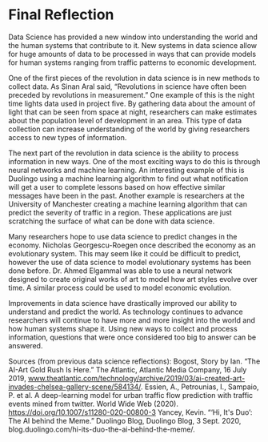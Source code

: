 # Final Reflection

Data Science has provided a new window into understanding the world and the human systems that contribute to it. New systems in data science allow for huge amounts of data to be processed in ways that can provide models for human systems ranging from traffic patterns to economic development. 

One of the first pieces of the revolution in data science is in new methods to collect data. As Sinan Aral said, “Revolutions in science have often been preceded by revolutions in measurement.” One example of this is the night time lights data used in project five. By gathering data about the amount of light that can be seen from space at night, researchers can make estimates about the population level of development in an area. This type of data collection can increase understanding of the world by giving researchers access to new types of information.

The next part of the revolution in data science is the ability to process information in new ways. One of the most exciting ways to do this is through neural networks and machine learning. An interesting example of this is Duolingo using a machine learning algorithm to find out what notification will get a user to complete lessons based on how effective similar messages have been in the past. Another example is researchers at the University of Manchester creating a machine learning algorithm that can predict the severity of traffic in a region. These applications are just scratching the surface of what can be done with data science.

Many researchers hope to use data science to predict changes in the economy. Nicholas Georgescu-Roegen once described the economy as an evolutionary system. This may seem like it could be difficult to predict, however the use of data science to model evolutionary systems has been done before. Dr. Ahmed Elgammal was able to use a neural network designed to create original works of art to model how art styles evolve over time. A similar process could be used to model economic evolution.

Improvements in data science have drastically improved our ability to understand and predict the world. As technology continues to advance researchers will continue to have more and more insight into the world and how human systems shape it. Using new ways to collect and process information, questions that were once considered too big to answer can be answered.

Sources (from previous data science reflections):
Bogost, Story by Ian. “The AI-Art Gold Rush Is Here.” The Atlantic, Atlantic Media Company, 16 July 2019, www.theatlantic.com/technology/archive/2019/03/ai-created-art-invades-chelsea-gallery-scene/584134/. 
Essien, A., Petrounias, I., Sampaio, P. et al. A deep-learning model for urban traffic flow prediction with traffic events mined from twitter. World Wide Web (2020). https://doi.org/10.1007/s11280-020-00800-3
Yancey, Kevin. “‘Hi, It's Duo’: The AI behind the Meme.” Duolingo Blog, Duolingo Blog, 3 Sept. 2020, blog.duolingo.com/hi-its-duo-the-ai-behind-the-meme/. 





